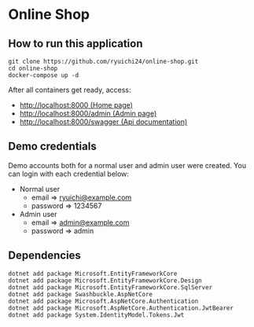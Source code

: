 # Online Shop

## How to run this application
```
git clone https://github.com/ryuichi24/online-shop.git
cd online-shop
docker-compose up -d
```
After all containers get ready, access:
- [http://localhost:8000 (Home page)](http://localhost:8000)
- [http://localhost:8000/admin (Admin page)](http://localhost:8000/admin)
- [http://localhost:8000/swagger (Api documentation)](http://localhost:8000/swagger)

## Demo credentials
Demo accounts both for a normal user and admin user were created. You can login with each credential below:

- Normal user
    - email => ryuichi@example.com
    - password => 1234567
- Admin user
    - email => admin@example.com
    - password => admin
## Dependencies
```
dotnet add package Microsoft.EntityFrameworkCore
dotnet add package Microsoft.EntityFrameworkCore.Design
dotnet add package Microsoft.EntityFrameworkCore.SqlServer
dotnet add package Swashbuckle.AspNetCore
dotnet add package Microsoft.AspNetCore.Authentication
dotnet add package Microsoft.AspNetCore.Authentication.JwtBearer
dotnet add package System.IdentityModel.Tokens.Jwt
```
